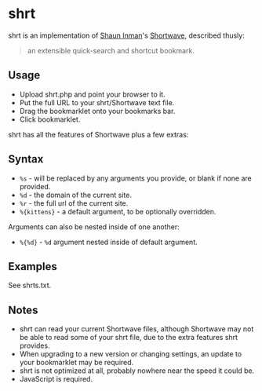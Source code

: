 # shrt
shrt is an implementation of [Shaun Inman](http://shauninman.com/)'s [Shortwave](http://shortwaveapp.com/), described thusly:

> an extensible quick-search and shortcut bookmark.


## Usage
* Upload shrt.php and point your browser to it.  
* Put the full URL to your shrt/Shortwave text file.
* Drag the bookmarklet onto your bookmarks bar.
* Click bookmarklet.

shrt has all the features of Shortwave plus a few extras:


## Syntax
* `%s` - will be replaced by any arguments you provide, or blank if none are provided.
* `%d` - the domain of the current site.
* `%r` - the full url of the current site.
* `%{kittens}` - a default argument, to be optionally overridden.

Arguments can also be nested inside of one another:
* `%{%d}` - `%d` argument nested inside of default argument.


## Examples
See shrts.txt.


## Notes
* shrt can read your current Shortwave files, although Shortwave may not be able to read some of your shrt file, due to the extra features shrt provides.
* When upgrading to a new version or changing settings, an update to your bookmarklet may be required.
* shrt is not optimized at all, probably nowhere near the speed it could be.
* JavaScript is required.